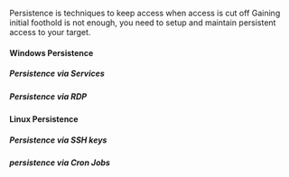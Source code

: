 
Persistence is techniques to keep access when access is cut off
Gaining initial foothold is not enough, you need to setup and maintain persistent access to your target. 


#### Windows Persistence

##### Persistence via Services 

































##### Persistence via RDP 
























#### Linux Persistence

#####  Persistence via SSH keys


##### persistence via Cron Jobs 

